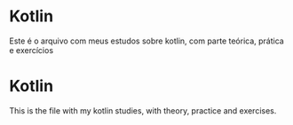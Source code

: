 # Kotlin
Este é o arquivo com meus estudos sobre kotlin, com parte teórica, prática e exercícios

# Kotlin
This is the file with my kotlin studies, with theory, practice and exercises.
